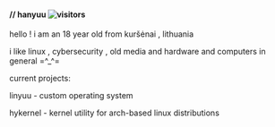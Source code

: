 #### // hanyuu ![visitors](https://visitor-badge.glitch.me/badge?page_id=0xhanyuu.visitor-badge&left_color=grey&right_color=%23ffd2cf)



hello ! i am an 18 year old from kuršėnai , lithuania

i like linux , cybersecurity , old media and hardware and computers in general =^_^=



current projects:

linyuu - custom operating system

hykernel - kernel utility for arch-based linux distributions


